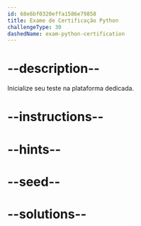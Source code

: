 ```yaml
---
id: 68e6bf0320effa1586e79858
title: Exame de Certificação Python
challengeType: 30
dashedName: exam-python-certification
---
```


# --description--

Inicialize seu teste na plataforma dedicada.

# --instructions--

# --hints--

# --seed--

# --solutions--
